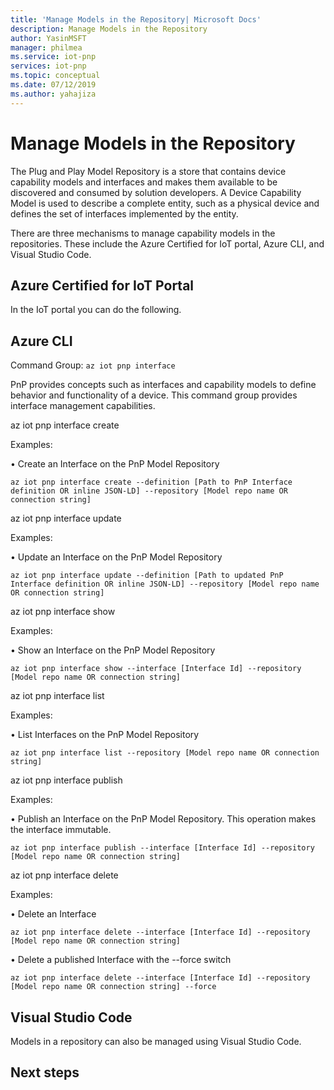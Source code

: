 ```yaml
---
title: 'Manage Models in the Repository| Microsoft Docs'
description: Manage Models in the Repository
author: YasinMSFT
manager: philmea
ms.service: iot-pnp
services: iot-pnp
ms.topic: conceptual
ms.date: 07/12/2019
ms.author: yahajiza
---
```


# Manage Models in the Repository
The Plug and Play Model Repository is a store that contains device capability models and interfaces and makes them available to be discovered and consumed by solution developers. A Device Capability Model is used to describe a complete entity, such as a physical device and defines the set of interfaces implemented by the entity.

There are three mechanisms to manage capability models in the repositories. These include the Azure Certified for IoT portal, Azure CLI, and Visual Studio Code.

## Azure Certified for IoT Portal

In the IoT portal you can do the following.

## Azure CLI

Command Group: `az iot pnp interface`

PnP provides concepts such as interfaces and capability models to define behavior and functionality of a device. This command group provides interface management capabilities.

az iot pnp interface create

Examples:

• Create an Interface on the PnP Model Repository

`az iot pnp interface create --definition [Path to PnP Interface definition OR inline JSON-LD] --repository [Model repo name OR connection string]`

az iot pnp interface update

Examples:

• Update an Interface on the PnP Model Repository

`az iot pnp interface update --definition [Path to updated PnP Interface definition OR inline JSON-LD] --repository [Model repo name OR connection string]`

az iot pnp interface show

Examples:

• Show an Interface on the PnP Model Repository

`az iot pnp interface show --interface [Interface Id] --repository [Model repo name OR connection string]`

az iot pnp interface list

Examples:

• List Interfaces on the PnP Model Repository

`az iot pnp interface list --repository [Model repo name OR connection string]`

az iot pnp interface publish

Examples:

• Publish an Interface on the PnP Model Repository. This operation makes the interface immutable.

`az iot pnp interface publish --interface [Interface Id] --repository [Model repo name OR connection string]`

az iot pnp interface delete

Examples:

• Delete an Interface

`az iot pnp interface delete --interface [Interface Id] --repository [Model repo name OR connection string]`

• Delete a published Interface with the --force switch

`az iot pnp interface delete --interface [Interface Id] --repository [Model repo name OR connection string] --force`

## Visual Studio Code

Models in a repository can also be managed using Visual Studio Code.

## Next steps
